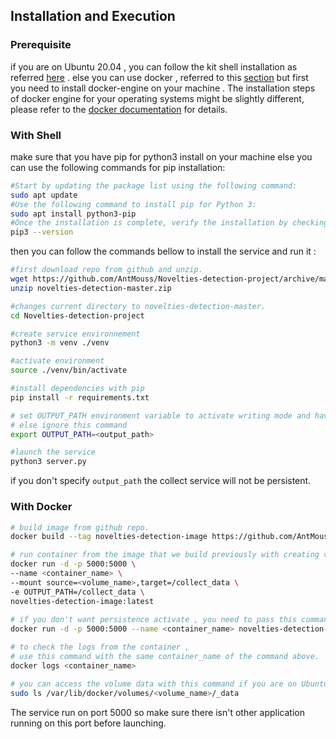 ## Installation and Execution

### Prerequisite

if you are on Ubuntu 20.04 , you can follow the kit shell installation as referred [here](#with-shell) . 
else you can use docker , referred to this [section](#with-docker) but first you need to install docker-engine on
your machine . The installation steps of docker engine for your operating systems might be slightly different, please refer to the [docker documentation](https://docs.docker.com/engine/install/) for details.

### With Shell

make sure that you have pip for python3 install on your machine else you can use the following commands
for pip installation:

```bash
#Start by updating the package list using the following command:
sudo apt update
#Use the following command to install pip for Python 3:
sudo apt install python3-pip
#Once the installation is complete, verify the installation by checking the pip version:
pip3 --version

```
then you can follow the commands bellow to install the service and run it :

```bash
#first download repo from github and unzip.
wget https://github.com/AntMouss/Novelties-detection-project/archive/master.zip -O novelties-detection-master.zip
unzip novelties-detection-master.zip

#changes current directory to novelties-detection-master.
cd Novelties-detection-project

#create service environnement
python3 -m venv ./venv

#activate environment
source ./venv/bin/activate

#install dependencies with pip
pip install -r requirements.txt

# set OUTPUT_PATH environment variable to activate writing mode and have the service persistent
# else ignore this command
export OUTPUT_PATH=<output_path>

#launch the service
python3 server.py

```

if you don't specify `output_path` the collect service will not be persistent.

### With Docker

```bash
# build image from github repo.
docker build --tag novelties-detection-image https://github.com/AntMouss/Novelties-detection-project.git#main

# run container from the image that we build previously with creating volume that contain collect data (persistence activate) .
docker run -d -p 5000:5000 \
--name <container_name> \
--mount source=<volume_name>,target=/collect_data \
-e OUTPUT_PATH=/collect_data \
novelties-detection-image:latest
  
# if you don't want persistence activate , you need to pass this command instead without volume name.
docker run -d -p 5000:5000 --name <container_name> novelties-detection-image:latest

# to check the logs from the container ,
# use this command with the same container_name of the command above.
docker logs <container_name>

# you can access the volume data with this command if you are on Ubuntu with sudo privilege.
sudo ls /var/lib/docker/volumes/<volume_name>/_data

```
The service run on port 5000 so make sure there isn't other application running on this port before launching.